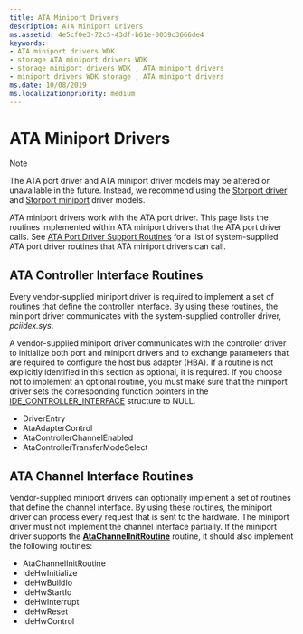 ```yaml
---
title: ATA Miniport Drivers
description: ATA Miniport Drivers
ms.assetid: 4e5cf0e3-72c5-43df-b61e-0039c3666de4
keywords:
- ATA miniport drivers WDK
- storage ATA miniport drivers WDK
- storage miniport drivers WDK , ATA miniport drivers
- miniport drivers WDK storage , ATA miniport drivers
ms.date: 10/08/2019
ms.localizationpriority: medium
---
```


# ATA Miniport Drivers

> [!NOTE]
> The ATA port driver and ATA miniport driver models may be altered or unavailable in the future. Instead, we recommend using the [Storport driver](https://docs.microsoft.com/windows-hardware/drivers/storage/storport-driver) and [Storport miniport](https://docs.microsoft.com/windows-hardware/drivers/storage/storport-miniport-drivers) driver models.

ATA miniport drivers work with the ATA port driver. This page lists the routines implemented within ATA miniport drivers that the ATA port driver calls. See [ATA Port Driver Support Routines](ata-port-driver-support-routines.md) for a list of system-supplied ATA port driver routines that ATA miniport drivers can call.

## ATA Controller Interface Routines

Every vendor-supplied miniport driver is required to implement a set of routines that define the controller interface. By using these routines, the miniport driver communicates with the system-supplied controller driver, *pciidex.sys*.

A vendor-supplied miniport driver communicates with the controller driver to initialize both port and miniport drivers and to exchange parameters that are required to configure the host bus adapter (HBA). If a routine is not explicitly identified in this section as optional, it is required. If you choose not to implement an optional routine, you must make sure that the miniport driver sets the corresponding function pointers in the [IDE_CONTROLLER_INTERFACE](https://docs.microsoft.com/windows-hardware/drivers/ddi/irb/ns-irb-_ide_controller_interface) structure to NULL.

- DriverEntry
- AtaAdapterControl
- AtaControllerChannelEnabled
- AtaControllerTransferModeSelect

## ATA Channel Interface Routines

Vendor-supplied miniport drivers can optionally implement a set of routines that define the channel interface. By using these routines, the miniport driver can process every request that is sent to the hardware. The miniport driver must not implement the channel interface partially. If the miniport driver supports the [**AtaChannelInitRoutine**](https://docs.microsoft.com/windows-hardware/drivers/ddi/irb/nf-irb-ataportinitializeex) routine, it should also implement the following routines:

- AtaChannelInitRoutine
- IdeHwInitialize
- IdeHwBuildIo
- IdeHwStartIo
- IdeHwInterrupt
- IdeHwReset
- IdeHwControl
